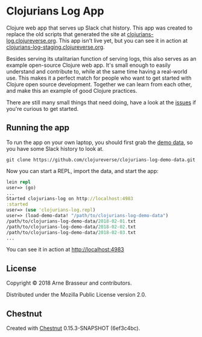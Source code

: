 # Clojurians Log App

Clojure web app that serves up Slack chat history. This app was created to
replace the old scripts that generated the site at
[clojurians-log.clojureverse.org](https://clojurians-log.clojureverse.org). This
app isn't live yet, but you can see it in action at
[clojurians-log-staging.clojureverse.org](http://clojurians-log-staging.clojureverse.org).

Besides serving its utalitarian function of serving logs, this also serves as an
example open-source Clojure web app. It's small enough to easily understand and
contribute to, while at the same time having a real-world use. This makes it a
perfect match for people who want to get started with Clojure open source
development. Together we can learn from each other, and make this an example of
good Clojure practices.

There are still many small things that need doing, have a look at the
[issues](https://github.com/clojureverse/clojurians-log-app/issues) if you're
curious to get started.

## Running the app

To run the app on your own laptop, you should first grab the [demo
data](https://github.com/clojureverse/clojurians-log-demo-data), so you have
some Slack history to look at.

``` shell
git clone https://github.com/clojureverse/clojurians-log-demo-data.git
```

Now you can start a REPL, import the data, and start the app:

``` clojure
lein repl
user=> (go)
...
Started clojurians-log on http://localhost:4983
:started
user=> (use 'clojurians-log.repl)
user=> (load-demo-data! "/path/to/clojurians-log-demo-data")
/path/to/clojurians-log-demo-data/2018-02-01.txt
/path/to/clojurians-log-demo-data/2018-02-02.txt
/path/to/clojurians-log-demo-data/2018-02-03.txt
...
```

You can see it in action at [http://localhost:4983](http://localhost:4983)

## License

Copyright © 2018 Arne Brasseur and contributors.

Distributed under the Mozilla Public License version 2.0.

## Chestnut

Created with [Chestnut](http://plexus.github.io/chestnut/) 0.15.3-SNAPSHOT (6ef3c4bc).
